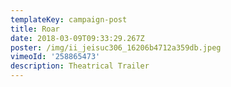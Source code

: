 ```yaml
---
templateKey: campaign-post
title: Roar
date: 2018-03-09T09:33:29.267Z
poster: /img/ii_jeisuc306_16206b4712a359db.jpeg
vimeoId: '258865473'
description: Theatrical Trailer
---
```


